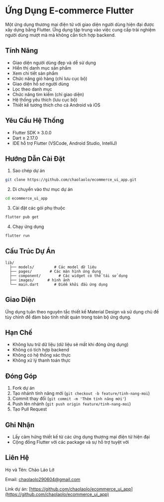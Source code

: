 # Ứng Dụng E-commerce Flutter

Một ứng dụng thương mại điện tử với giao diện người dùng hiện đại được xây dựng bằng Flutter. Ứng dụng tập trung vào việc cung cấp trải nghiệm người dùng mượt mà mà không cần tích hợp backend.

## Tính Năng

- Giao diện người dùng đẹp và dễ sử dụng
- Hiển thị danh mục sản phẩm
- Xem chi tiết sản phẩm
- Chức năng giỏ hàng (chỉ lưu cục bộ)
- Giao diện hồ sơ người dùng
- Lọc theo danh mục
- Chức năng tìm kiếm (chỉ giao diện)
- Hệ thống yêu thích (lưu cục bộ)
- Thiết kế tương thích cho cả Android và iOS
 

## Yêu Cầu Hệ Thống

- Flutter SDK ≥ 3.0.0
- Dart ≥ 2.17.0
- IDE hỗ trợ Flutter (VSCode, Android Studio, IntelliJ)

## Hướng Dẫn Cài Đặt

1. Sao chép dự án
```bash
git clone https://github.com/chaolaolo/ecommerce_ui_app.git
```

2. Di chuyển vào thư mục dự án
```bash
cd ecommerce_ui_app
```

3. Cài đặt các gói phụ thuộc
```bash
flutter pub get
```

4. Chạy ứng dụng
```bash
flutter run
```

## Cấu Trúc Dự Án

```
lib/
  ├── models/         # Các model dữ liệu
  ├── pages/        # Các màn hình ứng dụng
  ├── component/        # Các widget có thể tái sử dụng
  ├── images/      # hình ảnh
  └── main.dart       # Điểm khởi đầu ứng dụng
```


## Giao Diện

Ứng dụng tuân theo nguyên tắc thiết kế Material Design và sử dụng chủ đề tùy chỉnh để đảm bảo tính nhất quán trong toàn bộ ứng dụng.

## Hạn Chế

- Không lưu trữ dữ liệu (dữ liệu sẽ mất khi đóng ứng dụng)
- Không có tích hợp backend
- Không có hệ thống xác thực
- Không xử lý thanh toán thực

## Đóng Góp

1. Fork dự án
2. Tạo nhánh tính năng mới (`git checkout -b feature/tinh-nang-moi`)
3. Commit thay đổi (`git commit -m 'Thêm tính năng mới'`)
4. Push lên nhánh (`git push origin feature/tinh-nang-moi`)
5. Tạo Pull Request

## Ghi Nhận

- Lấy cảm hứng thiết kế từ các ứng dụng thương mại điện tử hiện đại
- Cộng đồng Flutter với các package và sự hỗ trợ tuyệt vời

## Liên Hệ

Họ và Tên: Chảo Láo Lở

Email: chaolaolo290604@gmail.com

Link dự án: [https://github.com/chaolaolo/ecommerce_ui_app](https://github.com/chaolaolo/ecommerce_ui_app)
